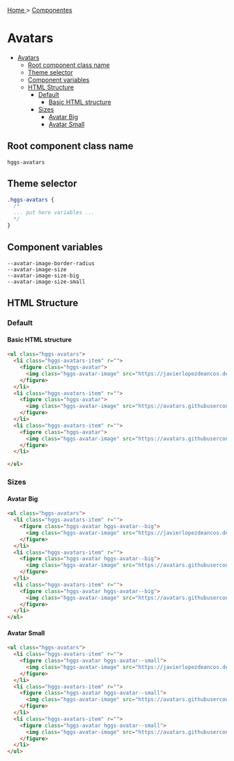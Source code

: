 [Home ](../../../README.md) >
[ Componentes ](../../../README.md#components)

# Avatars

- [Avatars](#avatars)
  - [Root component class name](#root-component-class-name)
  - [Theme selector](#theme-selector)
  - [Component variables](#component-variables)
  - [HTML Structure](#html-structure)
    - [Default](#default)
      - [Basic HTML structure](#basic-html-structure)
    - [Sizes](#sizes)
      - [Avatar Big](#avatar-big)
      - [Avatar Small](#avatar-small)

## Root component class name

`hggs-avatars`

## Theme selector

```css
.hggs-avatars {
  /*
  ... put here variables ...
  */
}
```

## Component variables

```
--avatar-image-border-radius
--avatar-image-size
--avatar-image-size-big
--avatar-image-size-small
```

## HTML Structure

### Default

#### Basic HTML structure

```html
<ul class="hggs-avatars">
  <li class="hggs-avatars-item" r="">
    <figure class="hggs-avatar">
      <img class="hggs-avatar-image" src="https://javierlopezdeancos.dev/src/images/me.png" alt="higgsboson avatar example">
    </figure>
  </li>
  <li class="hggs-avatars-item" r="">
    <figure class="hggs-avatar">
      <img class="hggs-avatar-image" src="https://avatars.githubusercontent.com/u/951580?v=4" alt="higgsboson avatar example">
    </figure>
  </li>
  <li class="hggs-avatars-item" r="">
    <figure class="hggs-avatar">
      <img class="hggs-avatar-image" src="https://avatars.githubusercontent.com/u/539546?v=4" alt="higgsboson avatar example">
    </figure>
  </li>

</ul>
```

### Sizes

#### Avatar Big

```html
<ul class="hggs-avatars">
  <li class="hggs-avatars-item" r="">
    <figure class="hggs-avatar hggs-avatar--big">
      <img class="hggs-avatar-image" src="https://javierlopezdeancos.dev/src/images/me.png" alt="higgsboson avatar example">
    </figure>
  </li>
  <li class="hggs-avatars-item" r="">
    <figure class="hggs-avatar hggs-avatar--big">
      <img class="hggs-avatar-image" src="https://avatars.githubusercontent.com/u/951580?v=4" alt="higgsboson avatar example">
    </figure>
  </li>
  <li class="hggs-avatars-item" r="">
    <figure class="hggs-avatar hggs-avatar--big">
      <img class="hggs-avatar-image" src="https://avatars.githubusercontent.com/u/539546?v=4" alt="higgsboson avatar example">
    </figure>
  </li>
</ul>
```

#### Avatar Small

```html
<ul class="hggs-avatars">
  <li class="hggs-avatars-item" r="">
    <figure class="hggs-avatar hggs-avatar--small">
      <img class="hggs-avatar-image" src="https://javierlopezdeancos.dev/src/images/me.png" alt="higgsboson avatar example">
    </figure>
  </li>
  <li class="hggs-avatars-item" r="">
    <figure class="hggs-avatar hggs-avatar--small">
      <img class="hggs-avatar-image" src="https://avatars.githubusercontent.com/u/951580?v=4" alt="higgsboson avatar example">
    </figure>
  </li>
  <li class="hggs-avatars-item" r="">
    <figure class="hggs-avatar hggs-avatar--small">
      <img class="hggs-avatar-image" src="https://avatars.githubusercontent.com/u/539546?v=4" alt="higgsboson avatar example">
    </figure>
  </li>
</ul>
```
